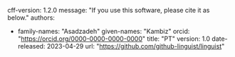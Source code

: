 cff-version: 1.2.0
message: "If you use this software, please cite it as below."
authors:
- family-names: "Asadzadeh"
  given-names: "Kambiz"
  orcid: "https://orcid.org/0000-0000-0000-0000"
title: "PT"
version: 1.0
date-released: 2023-04-29
url: "https://github.com/github-linguist/linguist"

